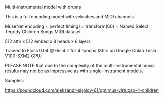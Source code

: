 Multi-instrumental model with drums

This is a full encoding model with velocities and MIDI channels

MuseNet encoding + perfect timings + transform(60) + Named Select Tegridy Children Songs MIDI dataset

512 attn x 512 embed x 8 heads x 6 layers

Trained to Floss 0.04 @ 6e-4 lr for 4 epochs (8hrs on Google Colab Tesla V100-SXM2 GPU)

PLEASE NOTE that due to the complexity of the multi-instrumental music results may not be as impressive as with single-instrument models.

Samples:

https://soundcloud.com/aleksandr-sigalov-61/optimus-virtuoso-4-children

